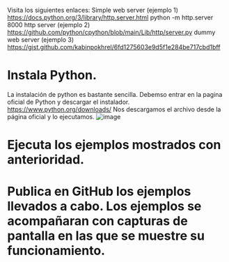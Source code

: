 Visita los siguientes enlaces:
Simple web server (ejemplo 1)
https://docs.python.org/3/library/http.server.html
python -m http.server 8000
http server (ejemplo 2)
https://github.com/python/cpython/blob/main/Lib/http/server.py
dummy web server (ejemplo 3)
https://gist.github.com/kabinpokhrel/6fd1275603e9d5f1e284be717cbd1bff


# Instala Python.
La instalación de python es bastante sencilla.
Debemso entrar en la pagina oficial de Python y descargar el instalador.
https://www.python.org/downloads/
Nos descargamos el archivo desde la página oficial y lo ejecutamos. 
![image](https://github.com/user-attachments/assets/14bfa328-728a-469c-a47d-752c7ce99a27)

# Ejecuta los ejemplos mostrados con anterioridad.
# Publica en GitHub los ejemplos llevados a cabo. Los ejemplos se acompañaran con capturas de pantalla en las que se muestre su funcionamiento.
